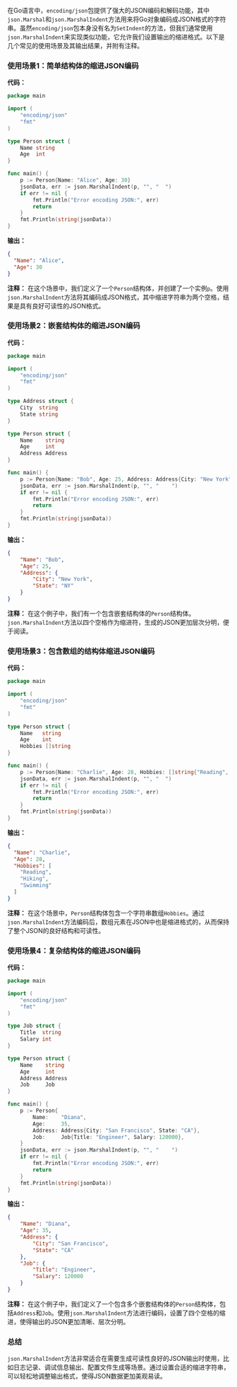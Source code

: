 在Go语言中，`encoding/json`包提供了强大的JSON编码和解码功能，其中`json.Marshal`和`json.MarshalIndent`方法用来将Go对象编码成JSON格式的字符串。虽然`encoding/json`包本身没有名为`SetIndent`的方法，但我们通常使用`json.MarshalIndent`来实现类似功能，它允许我们设置输出的缩进格式。以下是几个常见的使用场景及其输出结果，并附有注释。

### 使用场景1：简单结构体的缩进JSON编码
**代码：**
```go
package main

import (
	"encoding/json"
	"fmt"
)

type Person struct {
	Name string
	Age  int
}

func main() {
	p := Person{Name: "Alice", Age: 30}
	jsonData, err := json.MarshalIndent(p, "", "  ")
	if err != nil {
		fmt.Println("Error encoding JSON:", err)
		return
	}
	fmt.Println(string(jsonData))
}
```

**输出：**
```json
{
  "Name": "Alice",
  "Age": 30
}
```
**注释：**
在这个场景中，我们定义了一个`Person`结构体，并创建了一个实例`p`。使用`json.MarshalIndent`方法将其编码成JSON格式，其中缩进字符串为两个空格，结果是具有良好可读性的JSON格式。

### 使用场景2：嵌套结构体的缩进JSON编码
**代码：**
```go
package main

import (
	"encoding/json"
	"fmt"
)

type Address struct {
	City  string
	State string
}

type Person struct {
	Name    string
	Age     int
	Address Address
}

func main() {
	p := Person{Name: "Bob", Age: 25, Address: Address{City: "New York", State: "NY"}}
	jsonData, err := json.MarshalIndent(p, "", "    ")
	if err != nil {
		fmt.Println("Error encoding JSON:", err)
		return
	}
	fmt.Println(string(jsonData))
}
```

**输出：**
```json
{
    "Name": "Bob",
    "Age": 25,
    "Address": {
        "City": "New York",
        "State": "NY"
    }
}
```
**注释：**
在这个例子中，我们有一个包含嵌套结构体的`Person`结构体。`json.MarshalIndent`方法以四个空格作为缩进符，生成的JSON更加层次分明，便于阅读。

### 使用场景3：包含数组的结构体缩进JSON编码
**代码：**
```go
package main

import (
	"encoding/json"
	"fmt"
)

type Person struct {
	Name   string
	Age    int
	Hobbies []string
}

func main() {
	p := Person{Name: "Charlie", Age: 28, Hobbies: []string{"Reading", "Hiking", "Swimming"}}
	jsonData, err := json.MarshalIndent(p, "", "  ")
	if err != nil {
		fmt.Println("Error encoding JSON:", err)
		return
	}
	fmt.Println(string(jsonData))
}
```

**输出：**
```json
{
  "Name": "Charlie",
  "Age": 28,
  "Hobbies": [
    "Reading",
    "Hiking",
    "Swimming"
  ]
}
```
**注释：**
在这个场景中，`Person`结构体包含一个字符串数组`Hobbies`。通过`json.MarshalIndent`方法编码后，数组元素在JSON中也是缩进格式的，从而保持了整个JSON的良好结构和可读性。

### 使用场景4：复杂结构体的缩进JSON编码
**代码：**
```go
package main

import (
	"encoding/json"
	"fmt"
)

type Job struct {
	Title  string
	Salary int
}

type Person struct {
	Name    string
	Age     int
	Address Address
	Job     Job
}

func main() {
	p := Person{
		Name:    "Diana",
		Age:     35,
		Address: Address{City: "San Francisco", State: "CA"},
		Job:     Job{Title: "Engineer", Salary: 120000},
	}
	jsonData, err := json.MarshalIndent(p, "", "    ")
	if err != nil {
		fmt.Println("Error encoding JSON:", err)
		return
	}
	fmt.Println(string(jsonData))
}
```

**输出：**
```json
{
    "Name": "Diana",
    "Age": 35,
    "Address": {
        "City": "San Francisco",
        "State": "CA"
    },
    "Job": {
        "Title": "Engineer",
        "Salary": 120000
    }
}
```
**注释：**
在这个例子中，我们定义了一个包含多个嵌套结构体的`Person`结构体，包括`Address`和`Job`。使用`json.MarshalIndent`方法进行编码，设置了四个空格的缩进，使得输出的JSON更加清晰、层次分明。

### 总结
`json.MarshalIndent`方法非常适合在需要生成可读性良好的JSON输出时使用，比如日志记录、调试信息输出、配置文件生成等场景。通过设置合适的缩进字符串，可以轻松地调整输出格式，使得JSON数据更加美观易读。